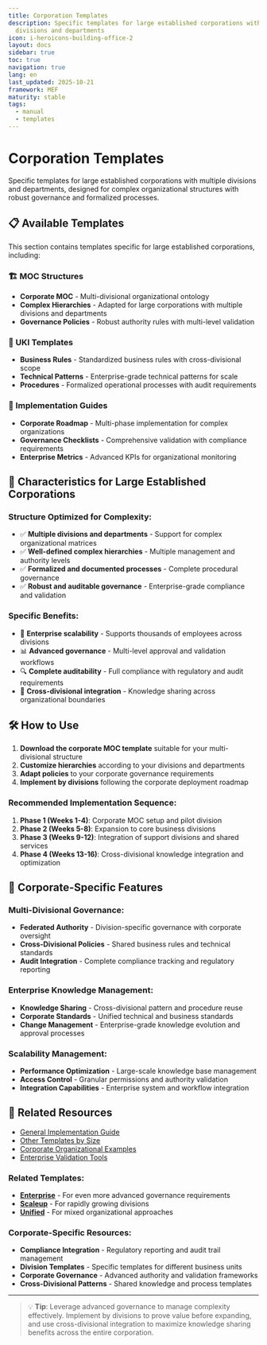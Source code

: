 ```yaml
---
title: Corporation Templates
description: Specific templates for large established corporations with multiple
  divisions and departments
icon: i-heroicons-building-office-2
layout: docs
sidebar: true
toc: true
navigation: true
lang: en
last_updated: 2025-10-21
framework: MEF
maturity: stable
tags:
  - manual
  - templates
---
```

# Corporation Templates

Specific templates for large established corporations with multiple divisions and departments, designed for complex organizational structures with robust governance and formalized processes.

## 📋 Available Templates

This section contains templates specific for large established corporations, including:

### 🏗️ MOC Structures
- **Corporate MOC** - Multi-divisional organizational ontology
- **Complex Hierarchies** - Adapted for large corporations with multiple divisions and departments
- **Governance Policies** - Robust authority rules with multi-level validation

### 📝 UKI Templates
- **Business Rules** - Standardized business rules with cross-divisional scope
- **Technical Patterns** - Enterprise-grade technical patterns for scale  
- **Procedures** - Formalized operational processes with audit requirements

### 🚀 Implementation Guides
- **Corporate Roadmap** - Multi-phase implementation for complex organizations
- **Governance Checklists** - Comprehensive validation with compliance requirements
- **Enterprise Metrics** - Advanced KPIs for organizational monitoring

## 🎯 Characteristics for Large Established Corporations

### Structure Optimized for Complexity:
- ✅ **Multiple divisions and departments** - Support for complex organizational matrices
- ✅ **Well-defined complex hierarchies** - Multiple management and authority levels
- ✅ **Formalized and documented processes** - Complete procedural governance
- ✅ **Robust and auditable governance** - Enterprise-grade compliance and validation

### Specific Benefits:
- 🏢 **Enterprise scalability** - Supports thousands of employees across divisions
- 📊 **Advanced governance** - Multi-level approval and validation workflows
- 🔍 **Complete auditability** - Full compliance with regulatory and audit requirements
- 🔗 **Cross-divisional integration** - Knowledge sharing across organizational boundaries

## 🛠️ How to Use

1. **Download the corporate MOC template** suitable for your multi-divisional structure
2. **Customize hierarchies** according to your divisions and departments
3. **Adapt policies** to your corporate governance requirements
4. **Implement by divisions** following the corporate deployment roadmap

### Recommended Implementation Sequence:
1. **Phase 1 (Weeks 1-4)**: Corporate MOC setup and pilot division
2. **Phase 2 (Weeks 5-8)**: Expansion to core business divisions
3. **Phase 3 (Weeks 9-12)**: Integration of support divisions and shared services
4. **Phase 4 (Weeks 13-16)**: Cross-divisional knowledge integration and optimization

## 🎯 Corporate-Specific Features

### Multi-Divisional Governance:
- **Federated Authority** - Division-specific governance with corporate oversight
- **Cross-Divisional Policies** - Shared business rules and technical standards
- **Audit Integration** - Complete compliance tracking and regulatory reporting

### Enterprise Knowledge Management:
- **Knowledge Sharing** - Cross-divisional pattern and procedure reuse
- **Corporate Standards** - Unified technical and business standards
- **Change Management** - Enterprise-grade knowledge evolution and approval processes

### Scalability Management:
- **Performance Optimization** - Large-scale knowledge base management
- **Access Control** - Granular permissions and authority validation
- **Integration Capabilities** - Enterprise system and workflow integration

## 📖 Related Resources

- [General Implementation Guide](../../index.md)
- [Other Templates by Size](../index.md)
- [Corporate Organizational Examples](../../../examples)
- [Enterprise Validation Tools](../../tools)

### Related Templates:
- **[Enterprise](../enterprise)** - For even more advanced governance requirements
- **[Scaleup](../scaleup)** - For rapidly growing divisions
- **[Unified](../unified)** - For mixed organizational approaches

### Corporate-Specific Resources:
- **Compliance Integration** - Regulatory reporting and audit trail management
- **Division Templates** - Specific templates for different business units
- **Corporate Governance** - Advanced authority and validation frameworks
- **Cross-Divisional Patterns** - Shared knowledge and process templates

---

> 💡 **Tip**: Leverage advanced governance to manage complexity effectively. Implement by divisions to prove value before expanding, and use cross-divisional integration to maximize knowledge sharing benefits across the entire corporation.
